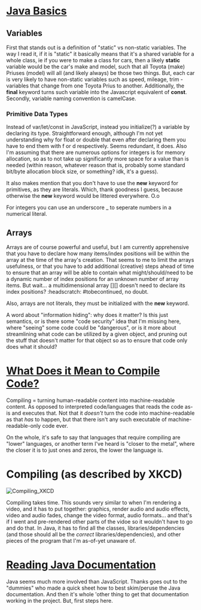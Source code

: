 # [Java Basics](https://docs.oracle.com/javase/tutorial/java/nutsandbolts/index.html)

## Variables

First that stands out is a definition of "static" vs non-static variables. The way I read it, if it is "static" it basically means that it's a shared variable for a whole class, ie if you were to make a class for cars, then a likely __static__ variable would be the car's make and model, such that all Toyota (make) Priuses (model) will all (and likely always) be those two things. But, each car is very likely to have non-static variables such as speed, mileage, trim - variables that change from one Toyota Prius to another. Additionally, the __final__ keyword turns such variable into the Javascript equivalent of __const__.
Secondly, variable naming convention is camelCase.

### Primitive Data Types

Instead of var/let/const in JavaScript, instead you initialize(?) a variable by declaring its type. Straightforward enough, although I'm not yet understanding why for float or double that even after declaring them you have to end them with f or d respectively. Seems redundant, it does.
Also I'm assuming that there are numerous options for integers is for memory allocation, so as to not take up significantly more space for a value than is needed (within reason, whatever reason that is, probably some standard bit/byte allocation block size, or something? idk, it's a guess).

It also makes mention that you don't have to use the __new__ keyword for primitives, as they are literals. Which, thank goodness I guess, because otherwise the __new__ keyword would be littered everywhere. O.o

For integers you can use an underscore _ to seperate numbers in a numerical literal.

## Arrays

Arrays are of course powerful and useful, but I am currently apprehensive that you have to declare how many items/index positions will be within the array at the time of the array's creation. That seems to me to limit the arrays usefulness, or that you have to add additional (creative) steps ahead of time to ensure that an array will be able to contain what might/should/need to be a dynamic number of index positions for an unknown number of array items. But wait... a multidimensional array [][] doesn't need to declare its index positions? :headscratch: #tobecontinued, no doubt.

Also, arrays are not literals, they must be initialized with the __new__ keyword.






A word about "information hiding": why does it matter? Is this just semantics, or is there some "code security" idea that I'm missing here, where "seeing" some code could be "dangerous", or is it more about streamlining what code can be utilized by a given object, and pruning out the stuff that doesn't matter for that object so as to ensure that code only does what it should?


# [What Does it Mean to Compile Code?](https://www.reddit.com/r/explainlikeimfive/comments/233dq5/eli5_what_does_it_mean_to_compile_code/)

Compiling = turning human-readable content into machine-readable content. As opposed to interpreted code/languages that reads the code as-is and executes that. Not that it _doesn't_ turn the code into machine-readable as that _has_ to happen, but that there isn't any such executable of machine-readable-only code ever.

On the whole, it's safe to say that languages that require compiling are "lower" languages, or another term I've heard is "closer to the metal", where the closer it is to just ones and zeros, the lower the language is.

# Compiling (as described by XKCD)

![Compiling_XKCD](https://imgs.xkcd.com/comics/compiling.png)

Compiling takes time. This sounds very similar to when I'm rendering a video, and it has to put together: graphics, render audio and audio effects, video and audio fades, change the video format, audio formats... and that's if I went and pre-rendered other parts of the vidoe so it wouldn't have to go and do that. In Java, it has to find all the classes, libraries/dependencies (and those should all be the _correct_ libraries/dependencies), and other pieces of the program that I'm as-of-yet unaware of.

# [Reading Java Documentation](https://www.dummies.com/programming/java/making-sense-of-javas-api-documentation/)

Java seems much more involved than JavaScript. Thanks goes out to the "dummies" who made a quick sheet how to best skim/peruse the Java documentation. And then it's whole 'other thing to get that documentation working in the project. But, first steps here.
